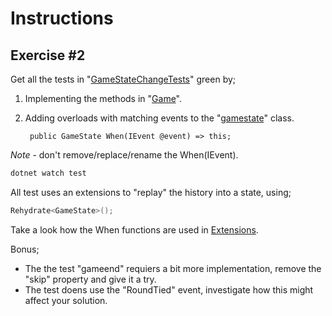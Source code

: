 # Instructions

## Exercise #2

Get all the tests in "[GameStateChangeTests](RPS.Tests/GameStateChangeTests.cs)" green by;

1. Implementing the methods in "[Game](RPS.Tests/Game.cs)". 

2. Adding overloads with matching events to the "[gamestate](RPS.Tests/GameState.cs)" class.

        public GameState When(IEvent @event) => this;

*Note* - don't remove/replace/rename the When(IEvent).

```bash
dotnet watch test
```
All test uses an extensions to "replay" the history into a state, using;

```csharp
Rehydrate<GameState>();
```

Take a look how the When functions are used in [Extensions](RPS.Tests/Extensions.cs).

Bonus;
- The the test "gameend" requiers a bit more implementation, remove the "skip" property and give it a try.
- The test doens use the "RoundTied" event, investigate how this might affect your solution.

